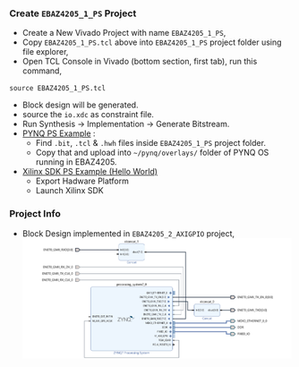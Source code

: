 ### Create `EBAZ4205_1_PS` Project
- Create a New Vivado Project with name `EBAZ4205_1_PS`,
- Copy `EBAZ4205_1_PS.tcl` above into `EBAZ4205_1_PS` project folder using file explorer,
- Open TCL Console in Vivado (bottom section, first tab), run this command,
```
source EBAZ4205_1_PS.tcl
```
- Block design will be generated.
- source the `io.xdc` as constraint file.
- Run Synthesis -> Implementation -> Generate Bitstream.
- [PYNQ PS Example](../../../PYNQ/1_PS/) :
    - Find `.bit`, `.tcl` & `.hwh` files inside `EBAZ4205_1_PS` project folder.
    - Copy that and upload into `~/pynq/overlays/` folder of PYNQ OS running in EBAZ4205.
- [Xilinx SDK PS Example (Hello World)](../../../XilinxSDK/1_PS)
    - Export Hadware Platform
    - Launch Xilinx SDK
### Project Info
- Block Design implemented in `EBAZ4205_2_AXIGPIO` project,
![](../../../resource/EBAZ4205_1_PS_BlockDesign.png)